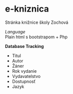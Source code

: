 # e-kniznica
Stránka knižnice školy Zochová


*Language* <br>
  Plain html s bootstrapom + Php

**Database Tracking** <br>
<ul>
  <li>
  Titul
    </li> 
    <li>
  Autor
      </li>   
      <li>
  Žáner
        </li> 
        <li>
  Rok vydanie
          </li> 
          <li>
  Vydavatelstvo
            </li> 
            <li>
  Dostupnosť
              </li> 
              <li>
  Jazyk
                </li> 
                
  
 </ul>
